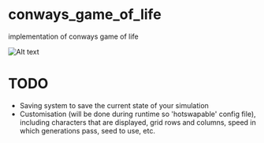 # conways_game_of_life
implementation of conways game of life

![Alt text](https://www.github.com/NateNoNameSOFT/conways_game_of_life/example.png "example")

# TODO
- Saving system to save the current state of your simulation
- Customisation (will be done during runtime so 'hotswapable' config file), including characters that are displayed, grid rows and columns, speed in which generations pass, seed to use, etc.